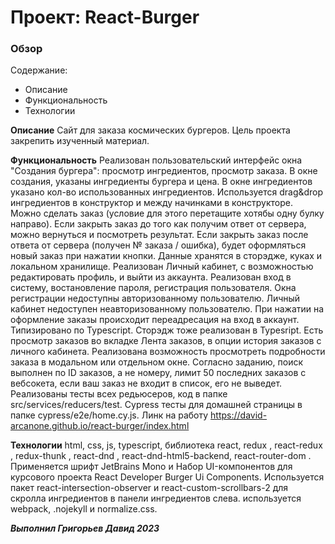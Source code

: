 # Проект: React-Burger

### Обзор
Содержание:
* Описание
* Функциональность
* Технологии

**Описание**
Сайт для заказа космических бургеров.
Цель проекта закрепить изученный материал.

**Функциональность**
Реализован пользовательский интерфейс окна "Создания бургера": просмотр ингредиентов, просмотр заказа.
В окне создания, указаны ингредиенты бургера и цена.
В окне ингредиентов указано кол-во использованных ингредиентов. 
Используется drag&drop ингредиентов в конструктор и между начинками в конструкторе.
Можно сделать заказ (условие для этого перетащите хотябы одну булку направо).
Если закрыть заказ до того как получим ответ от сервера, можно вернуться и посмотреть результат.
Если закрыть заказ после ответа от сервера (получен № заказа / ошибка), будет оформляться новый заказ при нажатии кнопки.
Данные хранятся в сторэдже, куках и локальном хранилище.
Реализован Личный кабинет, с возможностью редактировать профиль, и выйти из аккаунта.
Реализован вход в систему, востановление пароля, регистрация пользователя.
Окна регистрации недоступны авторизованному пользователю. Личный кабинет недоступен неавторизованному пользователю.
При нажатии на оформление заказы происходит переадресация на вход в аккаунт.
Типизировано по Typescript. Сторэдж тоже реализован в Typesript.
Есть просмотр заказов во вкладке Лента заказов, в опции история заказов с личного кабинета.
Реализована возможность просмотреть подробности заказа в модальном или отдельном окне.
Согласно заданию, поиск выполнен по ID заказов, а не номеру, лимит 50 последних заказов c вебсокета, если ваш заказ не входит в список, его не выведет.
Реализованы тесты всех редьюсеров, код в папке src/services/reducers/test.
Cypress тесты для домашней страницы в папке cypress/e2e/home.cy.js.
Линк на работу https://david-arcanone.github.io/react-burger/index.html

**Технологии**
html, css, js, typescript, библиотека react, redux , react-redux , redux-thunk , react-dnd , react-dnd-html5-backend, react-router-dom . Применяется шрифт JetBrains Mono и Набор UI-компонентов для курсового проекта React Developer Burger Ui Components.
Используется пакет react-intersection-observer и react-custom-scrollbars-2 для скролла ингредиентов в панели ингредиентов слева.
используется webpack, .nojekyll и normalize.css.

***Выполнил Григорьев Давид 2023***
